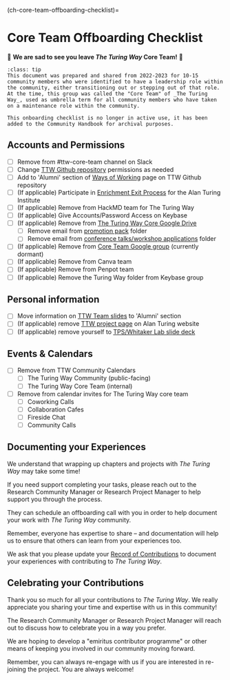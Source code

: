 (ch-core-team-offboarding-checklist)=
# Core Team Offboarding Checklist

🌙 **We are sad to see you leave *The Turing Way* Core Team!** 🌙

```{admonition} Note
:class: tip
This document was prepared and shared from 2022-2023 for 10-15 community members who were identified to have a leadership role within the community, either transitioning out or stepping out of that role. At the time, this group was called the "Core Team" of _The Turing Way_, used as umbrella term for all community members who have taken on a maintenance role within the community.

This onboarding checklist is no longer in active use, it has been added to the Community Handbook for archival purposes. 
```

## Accounts and Permissions
- [ ] Remove from #ttw-core-team channel on Slack
- [ ] Change [TTW Github repository](https://github.com/alan-turing-institute/the-turing-way) permissions as needed
- [ ] Add to 'Alumni' section of [Ways of Working](https://github.com/alan-turing-institute/the-turing-way/blob/main/ways_of_working.md) page on TTW Github repository 
- [ ] (If applicable) Participate in [Enrichment Exit Process](https://mathison.turing.ac.uk/page/3021?SearchId=0) for the Alan Turing Institute
- [ ] (If applicable) Remove from HackMD team for The Turing Way
- [ ] (If applicable) Give Accounts/Password Access on Keybase
- [ ] (If applicable) Remove from [The Turing Way Core Google Drive](https://drive.google.com/drive/u/0/folders/1bdjA-fBotMi9CnjDqu84d5hPZWwjgi-x)
    - [ ] Remove email from [promotion pack](https://drive.google.com/drive/u/1/folders/1mzGmbJkPnP5q1goQesxDc_E5zAPL0eTF) folder
    - [ ] Remove email from [conference talks/workshop applications](https://drive.google.com/drive/u/0/folders/1eNHq9sXq6Z8Q5Ep0MzNS0GsB3FKgTi3E) folder
- [ ] (If applicable) Remove from [Core Team Google group](https://groups.google.com/u/1/g/core-team-2022) (currently dormant)
- [ ] (If applicable) Remove from Canva team
- [ ] (If applicable) Remove from Penpot team
- [ ] (If applicable) Remove the Turing Way folder from Keybase group

## Personal information
- [ ] Move information on [TTW Team slides](https://docs.google.com/presentation/d/1PeQ_gg5tOJVhOA4aSnVumsowD-bfRFEroWfGsxxaGCw/edit#slide=id.g1aee8e18598_0_0) to 'Alumni' section
- [ ] (If applicable) remove [TTW project page](https://www.turing.ac.uk/research/research-projects/turing-way) on Alan Turing website
- [ ] (If applicable) remove yourself to [TPS/Whitaker Lab slide deck](https://docs.google.com/presentation/d/1g-plncmi00FK97QuYDfqq7oPzUmL0xkHm1hy4X81IX8/edit#slide=id.gf5e62e1b31_1_0)

## Events & Calendars
- [ ] Remove from TTW Community Calendars
    - [ ] The Turing Way Community (public-facing)
    - [ ] The Turing Way Core Team (internal)
- [ ] Remove from calendar invites for The Turing Way core team
    - [ ] Coworking Calls
    - [ ] Collaboration Cafes
    - [ ] Fireside Chat
    - [ ] Community Calls

## Documenting your Experiences

We understand that wrapping up chapters and projects with _The Turing Way_ may take some time! 

If you need support completing your tasks, please reach out to the Research Community Manager or Research Project Manager to help support you through the process. 

They can schedule an offboarding call with you in order to help document your work with _The Turing Way_ community. 

Remember, everyone has expertise to share – and documentation will help us to ensure that others can learn from your experiences too.

We ask that you please update your [Record of Contributions](https://the-turing-way.netlify.app/afterword/contributors-record.html) to document your experiences with contributing to _The Turing Way_.

## Celebrating your Contributions

Thank you so much for all your contributions to *The Turing Way*. We really appreciate you sharing your time and expertise with us in this community!

The Research Community Manager or Research Project Manager will reach out to discuss how to celebrate you in a way you prefer. 

We are hoping to develop a "emiritus contributor programme" or other means of keeping you involved in our community moving forward.

Remember, you can always re-engage with us if you are interested in re-joining the project. You are always welcome!
